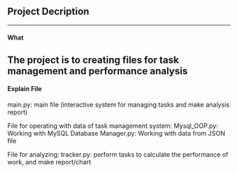 ## Project Decription
------------------

#### What

The project is to creating files for task management and performance analysis
------------------

#### Explain File
main.py: main file (interactive system for managing tasks and make analysis report)

File for operating with data of task management system:
Mysql_OOP.py: Working with MySQL Database
Manager.py: Working with data from JSON file

File for analyzing:
tracker.py: perform tasks to calculate the performance of work, and make report/chart



